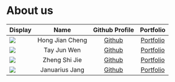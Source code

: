 # About us

Display | Name | Github Profile | Portfolio 
--------|:----:|:--------------:|:---------:
![](https://via.placeholder.com/100.png?text=Photo) | Hong Jian Cheng | [Github](https://github.com/pigoliver) | [Portfolio](team/pigoliver.md)
![](https://via.placeholder.com/100.png?text=Photo) | Tay Jun Wen | [Github](https://github.com/tototto) | [Portfolio](team/tayjunwen.md)
![](https://via.placeholder.com/100.png?text=Photo) | Zheng Shi Jie | [Github](https://github.com/ZhengShijieNUS) | [Portfolio](team/zhengshijienus.md)
![](https://via.placeholder.com/100.png?text=Photo) | Januarius Jang | [Github](https://github.com/JanuariusJang) | [Portfolio](team/JanuariusJang.md)


